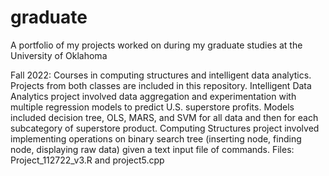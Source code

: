 # graduate
A portfolio of my projects worked on during my graduate studies at the University of Oklahoma

Fall 2022:
Courses in computing structures and intelligent data analytics.
Projects from both classes are included in this repository.
Intelligent Data Analytics project involved data aggregation and experimentation with multiple regression models to predict U.S. superstore profits.
Models included decision tree, OLS, MARS, and SVM for all data and then for each subcategory of superstore product.
Computing Structures project involved implementing operations on binary search tree (inserting node, finding node, displaying raw data) given a text input file of commands.
Files: Project_112722_v3.R and project5.cpp
